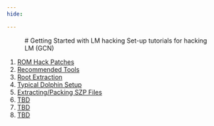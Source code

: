 ```yaml
---
hide:

---
```



<figure markdown> 
# Getting Started with LM hacking 
Set-up tutorials for hacking LM (GCN)
</figure>

1. [ROM Hack Patches](tutorials/01_Patches.md)
2. [Recommended Tools](tutorials/02_Recommended_Tools.md)
3. [Root Extraction](tutorials/03_Root_Extraction.md)
4. [Typical Dolphin Setup](tutorials/04_Dolphin_Setup.md)
5. [Extracting/Packing SZP Files](tutorials/05_SZP_Files.md)
6. [TBD](tutorials/06_TBD.md)
7. [TBD](tutorials/07_TBD.md)
8. [TBD](tutorials/08_TBD.md)     
<!-- === "Recommended tools"

    ##Recommended Tools

    To get started, there are a few tools we suggest getting your hands on. Each hyperlink below will lead you to a page with some more information about each tool/program, as well as where to download it.
    For a full list of tools, [check out the tools index page.](https://www.lbmwiki.net/tools)

    ###Bare Minimum
    These tools are **Required** for playing or hacking the game.

    <br>
    ####Dolphin Emulator

    Nintendo GameCube and Wii Emulator for Windows, Mac and Linux

    [ ![Image title](https://dolphin-emu.org/m/static/img/logo-blue.f0bf268283c2.png){ width="30" } Dolphin Emulator](https://www.lbmwiki.net/tools/dolphin){ .md-button .md-button--primary }

    <br>
    ####XDelta Patcher UI

    A patching tool used to create and apply patches to ROMS

    [XDelta Patcher UI ](https://www.lbmwiki.net/tools/xdeltaUI){ .md-button .md-button--primary }

    <br>
    ####GCrebuilder

    A tool used to extract and rebuild a GC ROM

    [ ![Image title](https://upload.wikimedia.org/wikipedia/commons/thumb/7/79/GC_Logo.svg/1200px-GC_Logo.svg.png){ width="30" } GCrebuilder](https://www.lbmwiki.net/tools/GCR){ .md-button .md-button--primary } 

    ###More Advanced Modding
    - RARCTools
    - Yay0
    - HxD Hex Editor
    - Jumpah
    - LMTextureInjector
    - TrashPRM

=== "Setting up Dolphin"
     
=== "Extracting the Root folder"

=== "Extracting arc/szp files"

=== "Xdelta Patches"

=== "TBD"

=== "TBD2"

=== "TBD3" -->
